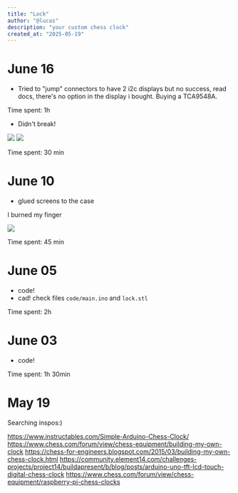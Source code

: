 ```yaml
---
title: "Lock"
author: "@lucas"
description: "your custom chess clock"
created_at: "2025-05-19"
---
```


# June 16

- Tried to "jump" connectors to have 2 i2c displays but no success, read docs, there's no option in the display i bought. Buying a TCA9548A.

Time spent: 1h

- Didn't break!

![](https://hc-cdn.hel1.your-objectstorage.com/s/v3/6a2cd70267b8de88e92f83f9aa8abec4145bcb9a_img_20250616_173700729.jpg)
![](https://hc-cdn.hel1.your-objectstorage.com/s/v3/ce400049b0ce6588d0731d98941752829570db43_img_20250616_173619169.jpg)

Time spent: 30 min

# June 10

- glued screens to the case

I burned my finger 

![](https://hc-cdn.hel1.your-objectstorage.com/s/v3/6b55474da696eeae485d68ec1559d33be95abfe9_img_20250610_151835.jpg)

Time spent: 45 min

# June 05

- code!
- cad!
check files `code/main.ino` and `lock.stl`

Time spent: 2h

# June 03

- code!

Time spent: 1h 30min

# May 19

Searching inspos:)

https://www.instructables.com/Simple-Arduino-Chess-Clock/
https://www.chess.com/forum/view/chess-equipment/building-my-own-clock
https://chess-for-engineers.blogspot.com/2015/03/building-my-own-chess-clock.html
https://community.element14.com/challenges-projects/project14/buildapresent/b/blog/posts/arduino-uno-tft-lcd-touch-digital-chess-clock
https://www.chess.com/forum/view/chess-equipment/raspberry-pi-chess-clocks
